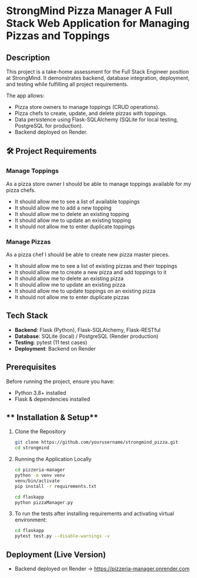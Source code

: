 # StrongMind Pizza Manager A Full Stack Web Application for Managing Pizzas and Toppings

## Description

This project is a take-home assessment for the Full Stack Engineer position at StrongMind. It demonstrates backend, database integration, deployment, and testing while fulfilling all project requirements.

The app allows: 

- Pizza store owners to manage toppings (CRUD operations).
- Pizza chefs to create, update, and delete pizzas with toppings.
- Data persistence using Flask-SQLAlchemy (SQLite for local testing, PostgreSQL for production).
- Backend deployed on Render.

## 🛠 Project Requirements

### Manage Toppings
As a pizza store owner I should be able to manage toppings available for my pizza chefs.

- It should allow me to see a list of available toppings
- It should allow me to add a new topping
- It should allow me to delete an existing topping
- It should allow me to update an existing topping
- It should not allow me to enter duplicate toppings

### Manage Pizzas
As a pizza chef I should be able to create new pizza master pieces.

- It should allow me to see a list of existing pizzas and their toppings
- It should allow me to create a new pizza and add toppings to it
- It should allow me to delete an existing pizza
- It should allow me to update an existing pizza
- It should allow me to update toppings on an existing pizza
- It should not allow me to enter duplicate pizzas

## Tech Stack

- **Backend**: Flask (Python), Flask-SQLAlchemy, Flask-RESTful
- **Database**: SQLite (local) / PostgreSQL (Render production)
- **Testing**: pytest (11 test cases)
- **Deployment**: Backend on Render

## Prerequisites

Before running the project, ensure you have:

- Python 3.8+ installed
- Flask & dependencies installed

## ** Installation & Setup**

1. Clone the Repository
    ```bash
    git clone https://github.com/yourusername/strongmind_pizza.git
    cd strongmind
    ```

2. Running the Application Locally
    ```bash
    cd pizzeria-manager
    python -m venv venv
    venv/bin/activate
    pip install -r requirements.txt

    cd flaskapp
    python pizzaManager.py
    ```

3. To run the tests after installing requirements and activating virtual environment:
    ```bash
    cd flaskapp
    pytest test.py --disable-warnings -v
    ```

## Deployment (Live Version)
- Backend deployed on Render → https://pizzeria-manager.onrender.com


